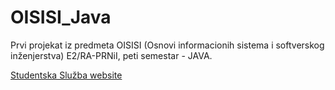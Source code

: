 # OISISI_Java
Prvi projekat iz predmeta OISISI (Osnovi informacionih sistema i softverskog inženjerstva) E2/RA-PRNiI, peti semestar - JAVA.

[Studentska Služba website](https://fmasterofu.github.io/OISISI_Java/)

